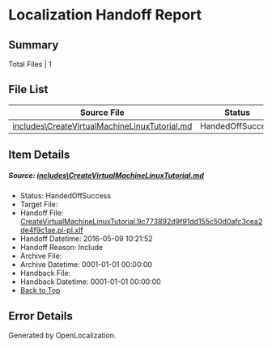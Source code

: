# <a name='report-top'></a> Localization Handoff Report

## Summary
 Total Files | 1

## File List
 Source File | Status | Details 
 ----------- | ------ | ------- 
 [includes\CreateVirtualMachineLinuxTutorial.md](https://github.com/OpenLocalizationTest/azuretest/blob/7aa76a4cff359e6a321a4adcf8ca9d4ff83906f9/includes/CreateVirtualMachineLinuxTutorial.md) | HandedOffSuccess | [Details](#e96ba15a047807b1d26d7e54075dc891506b0adb16759)

## Item Details
##### <a name='e96ba15a047807b1d26d7e54075dc891506b0adb16759'></a> Source: [includes\CreateVirtualMachineLinuxTutorial.md](https://github.com/OpenLocalizationTest/azuretest/blob/7aa76a4cff359e6a321a4adcf8ca9d4ff83906f9/includes/CreateVirtualMachineLinuxTutorial.md)
* Status: HandedOffSuccess
* Target File: 
* Handoff File: [CreateVirtualMachineLinuxTutorial.9c773892d9f91dd155c50d0afc3cea2de4f9c1ae.pl-pl.xlf](https://github.com/OpenLocalizationTest/azuretest.handoff/blob/07f7adbe1de568e8c9cfad6a29575d0bdd9fc41d/ol-handoff/OpenLocalizationTestOrg/azure-content-plpl-test/master/ht/CreateVirtualMachineLinuxTutorial.9c773892d9f91dd155c50d0afc3cea2de4f9c1ae.pl-pl.xlf)
* Handoff Datetime: 2016-05-09 10:21:52
* Handoff Reason: Include
* Archive File: 
* Archive Datetime: 0001-01-01 00:00:00
* Handback File: 
* Handback Datetime: 0001-01-01 00:00:00
* [Back to Top](#report-top)


## Error Details

Generated by OpenLocalization.

